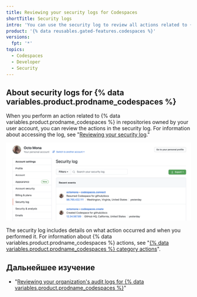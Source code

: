```yaml
---
title: Reviewing your security logs for Codespaces
shortTitle: Security logs
intro: 'You can use the security log to review all actions related to {% data variables.product.prodname_codespaces %}.'
product: '{% data reusables.gated-features.codespaces %}'
versions:
  fpt: '*'
topics:
  - Codespaces
  - Developer
  - Security
---
```


 

## About security logs for {% data variables.product.prodname_codespaces %}

When you perform an action related to {% data variables.product.prodname_codespaces %} in repositories owned by your user account, you can review the actions in the security log. For information about accessing the log, see "[Reviewing your security log](/github/authenticating-to-github/reviewing-your-security-log#accessing-your-security-log)."

![security log with Codespaces information](/assets/images/help/settings/codespaces-audit-log.png)

The security log includes details on what action occurred and when you performed it. For information about {% data variables.product.prodname_codespaces %} actions, see "[{% data variables.product.prodname_codespaces %} category actions](/github/authenticating-to-github/reviewing-your-security-log#codespaces-category-actions)".

## Дальнейшее изучение

- "[Reviewing your organization's audit logs for {% data variables.product.prodname_codespaces %}](/codespaces/managing-codespaces-for-your-organization/reviewing-your-organizations-audit-logs-for-codespaces)"
